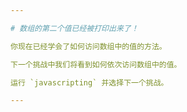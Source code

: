```yaml
---

# 数组的第二个值已经被打印出来了！

你现在已经学会了如何访问数组中的值的方法。

下一个挑战中我们将看到如何依次访问数组中的值。

运行 `javascripting` 并选择下一个挑战。

---
```

